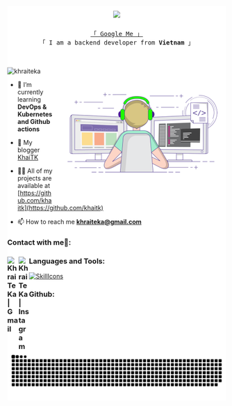 <div style="background-color:white">
  <h1 align="center">
    <img
      src="https://readme-typing-svg.herokuapp.com/?font=Righteous&size=35&center=true&vCenter=true&width=500&color=F74E4E&&height=70&duration=4000&lines=Hi+There!+👋;+I'm+Van+Mai+Khai!;" />
  </h1>
  <p align="center">
    <!-- Organisation  -->
    <samp>
      <a href="https://www.google.com/search?q=kh%E1%BA%A3i+tk">「 Google Me 」</a>
      <br> 「 I am a backend developer from <b>Vietnam</b> 」 <br>
      <br>
      <br>
    </samp>
  </p>
  <img align="right" alt="Coding" width="400"
    src="https://raw.githubusercontent.com/devSouvik/devSouvik/master/gif3.gif">
  <p align="left">
    <img src="https://komarev.com/ghpvc/?username=khraiteka&label=Profile%20views&color=0e75b6&style=flat"
      alt="khraiteka" />
  </p> 
    
- 🌱 I’m currently learning **DevOps & Kubernetes and Github actions** 

- 🤝 My blogger [KhaiTK](https://khaitk.blogspot.com/) 

- 👨‍💻 All of my projects are available at [https://github.com/khaitk](https://github.com/khaitk) 

- 📫 How to reach me **khraiteka@gmail.com** 
    
<h3> Contact with me🤝: <h3>
  </hr>
  <a href="mailto:khraiteka@gmail.com">
    <img align="left" alt="KhraiTeKa | Gmail" width="26px"
      src="https://www.vectorlogo.zone/logos/gmail/gmail-icon.svg" />
  </a>
  <a href="https://www.instagram.com/KhraiTeKa">
    <img align="left" alt="KhraiTeKa| Instagram" width="24px"
      src="https://www.vectorlogo.zone/logos/instagram/instagram-icon.svg" />
  </a>
<h3 align="left">Languages and Tools:</h3>

[![SkillIcons](https://skillicons.dev/icons?i=laravel,php,react,nodejs,py,django,mysql,postman,firebase,docker,linux,bash,git,jenkins)](https://skillicons.dev)<br/>

<h3> Github: <h3>
 <img alt="snake eating my contributions" src="https://raw.githubusercontent.com/salesp07/salesp07/output/github-contribution-grid-snake.svg" />
